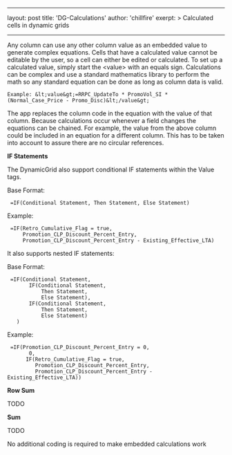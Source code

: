 
---
layout: post
title:  'DG-Calculations'
author: 'chillfire'
exerpt: >
  Calculated cells in dynamic grids 

---

  <div id="pagecontent">
<p>Any column can use any other column value as an embedded value to
generate complex equations.
Cells that have a calculated value cannot be editable by the user, so a
cell can either be edited or calculated.
To set up a calculated value, simply start the &lt;value&gt; with an
equals sign. Calculations can be complex and use a standard mathematics
library to perform the math so any standard equation can be done as long
as column data is valid.</p>
<pre><code>Example: &amp;lt;value&amp;gt;=RRPC_UpdateTo * PromoVol_SI * (Normal_Case_Price - Promo_Disc)&amp;lt;/value&amp;gt;
</code></pre>
<p>The app replaces the column code in the equation with the value of that column.
Because calculations occur whenever a field changes the equations can be chained.
For example, the value from the above column could be included in an equation for a different column.
This has to be taken into account to assure there are no circular references.</p>
<p><strong>IF Statements</strong></p>
<p>The DynamicGrid also support conditional IF statements within the Value tags.</p>
<p>Base Format:</p>
<pre><code> =IF(Conditional Statement, Then Statement, Else Statement) 
</code></pre>
<p>Example:</p>
<pre><code> =IF(Retro_Cumulative_Flag = true, 
     Promotion_CLP_Discount_Percent_Entry, 
     Promotion_CLP_Discount_Percent_Entry - Existing_Effective_LTA) 
</code></pre>
<p>It also supports nested IF statements:</p>
<p>Base Format:</p>
<pre><code> =IF(Conditional Statement, 
       IF(Conditional Statement, 
           Then Statement, 
           Else Statement), 
       IF(Conditional Statement, 
           Then Statement, 
           Else Statement)
   ) 
</code></pre>
<p>Example:</p>
<pre><code> =IF(Promotion_CLP_Discount_Percent_Entry = 0, 
       0, 
      IF(Retro_Cumulative_Flag = true, 
         Promotion_CLP_Discount_Percent_Entry,
         Promotion_CLP_Discount_Percent_Entry - Existing_Effective_LTA)) 
</code></pre>
<p><strong>Row Sum</strong></p>
<p>TODO</p>
<p><strong>Sum</strong></p>
<p>TODO</p>
<p>No additional coding is required to make embedded calculations work</p>
</div>